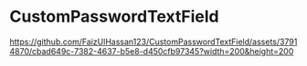 # CustomPasswordTextField



https://github.com/FaizUlHassan123/CustomPasswordTextField/assets/37914870/cbad649c-7382-4637-b5e8-d450cfb97345?width=200&height=200

